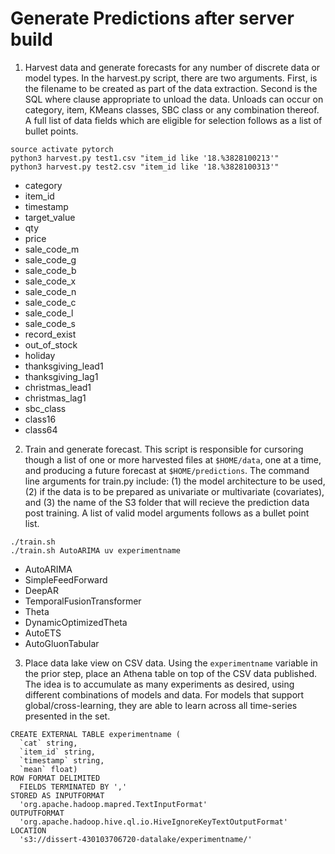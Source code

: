 # Generate Predictions after server build


1. Harvest data and generate forecasts for any number of discrete data or model types. In the harvest.py script, there are two arguments.  First, is the filename to be created as part of the data extraction.  Second is the SQL where clause appropriate to unload the data.  Unloads can occur on category, item, KMeans classes, SBC class or any combination thereof.  A full list of data fields which are eligible for selection follows as a list of bullet points.

```
source activate pytorch
python3 harvest.py test1.csv "item_id like '18.%3828100213'"
python3 harvest.py test2.csv "item_id like '18.%3828100313'"
```

- category
- item_id
- timestamp
- target_value
- qty
- price
- sale_code_m
- sale_code_g
- sale_code_b
- sale_code_x
- sale_code_n
- sale_code_c
- sale_code_l
- sale_code_s 
- record_exist
- out_of_stock
- holiday
- thanksgiving_lead1
- thanksgiving_lag1
- christmas_lead1
- christmas_lag1
- sbc_class
- class16
- class64


2. Train and generate forecast. This script is responsible for cursoring though a list of one or more harvested files at `$HOME/data`, one at a time, and producing a future forecast at `$HOME/predictions`. The command line arguments for train.py include: (1) the model architecture to be used, (2) if the data is to be prepared as univariate or multivariate (covariates), and (3) the name of the S3 folder that will recieve the prediction data post training. A list of valid model arguments follows as a bullet point list.
```
./train.sh 
./train.sh AutoARIMA uv experimentname
```
- AutoARIMA
- SimpleFeedForward
- DeepAR
- TemporalFusionTransformer
- Theta
- DynamicOptimizedTheta
- AutoETS
- AutoGluonTabular

3. Place data lake view on CSV data. Using the `experimentname` variable in the prior step, place an Athena table on top of the CSV data published. The idea is to accumulate as many experiments as desired, using different combinations of models and data.  For models that support global/cross-learning, they are able to learn across all time-series presented in the set.

```
CREATE EXTERNAL TABLE experimentname (
  `cat` string, 
  `item_id` string, 
  `timestamp` string, 
  `mean` float)
ROW FORMAT DELIMITED 
  FIELDS TERMINATED BY ',' 
STORED AS INPUTFORMAT 
  'org.apache.hadoop.mapred.TextInputFormat' 
OUTPUTFORMAT 
  'org.apache.hadoop.hive.ql.io.HiveIgnoreKeyTextOutputFormat'
LOCATION
  's3://dissert-430103706720-datalake/experimentname/'
```
